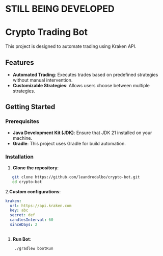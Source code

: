 # STILL BEING DEVELOPED

# Crypto Trading Bot

This project is designed to automate trading using Kraken API.

## Features

- **Automated Trading**: Executes trades based on predefined strategies without manual intervention.
- **Customizable Strategies**: Allows users choose between multiple strategies.


## Getting Started

### Prerequisites

- **Java Development Kit (JDK)**: Ensure that JDK 21 installed on your machine.
- **Gradle**: This project uses Gradle for build automation.

### Installation

1. **Clone the repository**:

```bash
   git clone https://github.com/leandrodalbo/crypto-bot.git
   cd crypto-bot
```

2.**Custom configurations**:

```yml
kraken:
  url: https://api.kraken.com
  key: abc
  secret: def
  candlesInterval: 60
  sinceDays: 2
   
```

1. **Run Bot**:

```bash
    ./gradlew bootRun
```
